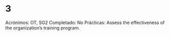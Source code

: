 # 3

Acrónimos: OT, SG2
Completado: No
Prácticas: Assess the effectiveness of the organization’s training program.
